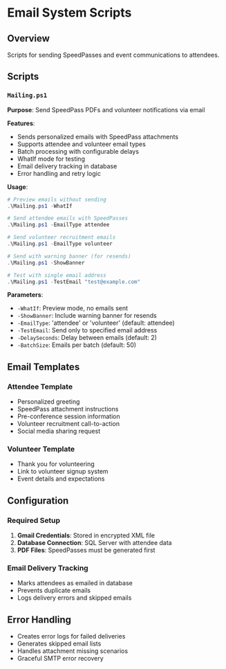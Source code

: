 # Email System Scripts

## Overview
Scripts for sending SpeedPasses and event communications to attendees.

## Scripts

### `Mailing.ps1`
**Purpose**: Send SpeedPass PDFs and volunteer notifications via email

**Features**:
- Sends personalized emails with SpeedPass attachments
- Supports attendee and volunteer email types
- Batch processing with configurable delays
- WhatIf mode for testing
- Email delivery tracking in database
- Error handling and retry logic

**Usage**:
```powershell
# Preview emails without sending
.\Mailing.ps1 -WhatIf

# Send attendee emails with SpeedPasses
.\Mailing.ps1 -EmailType attendee

# Send volunteer recruitment emails  
.\Mailing.ps1 -EmailType volunteer

# Send with warning banner (for resends)
.\Mailing.ps1 -ShowBanner

# Test with single email address
.\Mailing.ps1 -TestEmail "test@example.com"
```

**Parameters**:
- `-WhatIf`: Preview mode, no emails sent
- `-ShowBanner`: Include warning banner for resends
- `-EmailType`: 'attendee' or 'volunteer' (default: attendee)
- `-TestEmail`: Send only to specified email address
- `-DelaySeconds`: Delay between emails (default: 2)
- `-BatchSize`: Emails per batch (default: 50)

## Email Templates

### Attendee Template
- Personalized greeting
- SpeedPass attachment instructions
- Pre-conference session information
- Volunteer recruitment call-to-action
- Social media sharing request

### Volunteer Template
- Thank you for volunteering
- Link to volunteer signup system
- Event details and expectations

## Configuration

### Required Setup
1. **Gmail Credentials**: Stored in encrypted XML file
2. **Database Connection**: SQL Server with attendee data
3. **PDF Files**: SpeedPasses must be generated first

### Email Delivery Tracking
- Marks attendees as emailed in database
- Prevents duplicate emails
- Logs delivery errors and skipped emails

## Error Handling
- Creates error logs for failed deliveries
- Generates skipped email lists
- Handles attachment missing scenarios
- Graceful SMTP error recovery

